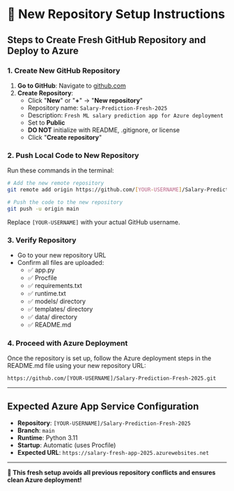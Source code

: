 # 🚀 New Repository Setup Instructions

## Steps to Create Fresh GitHub Repository and Deploy to Azure

### 1. Create New GitHub Repository

1. **Go to GitHub**: Navigate to [github.com](https://github.com)
2. **Create Repository**: 
   - Click "**New**" or "**+**" → "**New repository**"
   - Repository name: `Salary-Prediction-Fresh-2025`
   - Description: `Fresh ML salary prediction app for Azure deployment`
   - Set to **Public**
   - **DO NOT** initialize with README, .gitignore, or license
   - Click "**Create repository**"

### 2. Push Local Code to New Repository

Run these commands in the terminal:

```bash
# Add the new remote repository
git remote add origin https://github.com/[YOUR-USERNAME]/Salary-Prediction-Fresh-2025.git

# Push the code to the new repository  
git push -u origin main
```

Replace `[YOUR-USERNAME]` with your actual GitHub username.

### 3. Verify Repository

- Go to your new repository URL
- Confirm all files are uploaded:
  - ✅ app.py
  - ✅ Procfile  
  - ✅ requirements.txt
  - ✅ runtime.txt
  - ✅ models/ directory
  - ✅ templates/ directory
  - ✅ data/ directory
  - ✅ README.md

### 4. Proceed with Azure Deployment

Once the repository is set up, follow the Azure deployment steps in the README.md file using your new repository URL:

```
https://github.com/[YOUR-USERNAME]/Salary-Prediction-Fresh-2025.git
```

---

## Expected Azure App Service Configuration

- **Repository**: `[YOUR-USERNAME]/Salary-Prediction-Fresh-2025`
- **Branch**: `main`
- **Runtime**: Python 3.11
- **Startup**: Automatic (uses Procfile)
- **Expected URL**: `https://salary-fresh-app-2025.azurewebsites.net`

---

**🎯 This fresh setup avoids all previous repository conflicts and ensures clean Azure deployment!**
